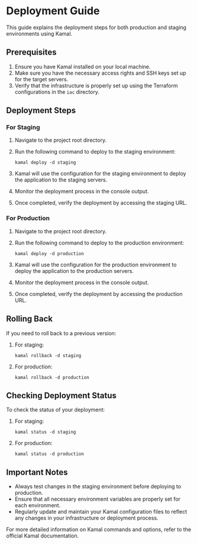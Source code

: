 # Deployment Guide

This guide explains the deployment steps for both production and staging environments using Kamal.

## Prerequisites

1. Ensure you have Kamal installed on your local machine.
2. Make sure you have the necessary access rights and SSH keys set up for the target servers.
3. Verify that the infrastructure is properly set up using the Terraform configurations in the `iac` directory.

## Deployment Steps

### For Staging

1. Navigate to the project root directory.
2. Run the following command to deploy to the staging environment:

   ```
   kamal deploy -d staging
   ```

3. Kamal will use the configuration for the staging environment to deploy the application to the staging servers.
4. Monitor the deployment process in the console output.
5. Once completed, verify the deployment by accessing the staging URL.

### For Production

1. Navigate to the project root directory.
2. Run the following command to deploy to the production environment:

   ```
   kamal deploy -d production
   ```

3. Kamal will use the configuration for the production environment to deploy the application to the production servers.
4. Monitor the deployment process in the console output.
5. Once completed, verify the deployment by accessing the production URL.

## Rolling Back

If you need to roll back to a previous version:

1. For staging:

   ```
   kamal rollback -d staging
   ```

2. For production:
   ```
   kamal rollback -d production
   ```

## Checking Deployment Status

To check the status of your deployment:

1. For staging:

   ```
   kamal status -d staging
   ```

2. For production:
   ```
   kamal status -d production
   ```

## Important Notes

- Always test changes in the staging environment before deploying to production.
- Ensure that all necessary environment variables are properly set for each environment.
- Regularly update and maintain your Kamal configuration files to reflect any changes in your infrastructure or deployment process.

For more detailed information on Kamal commands and options, refer to the official Kamal documentation.
